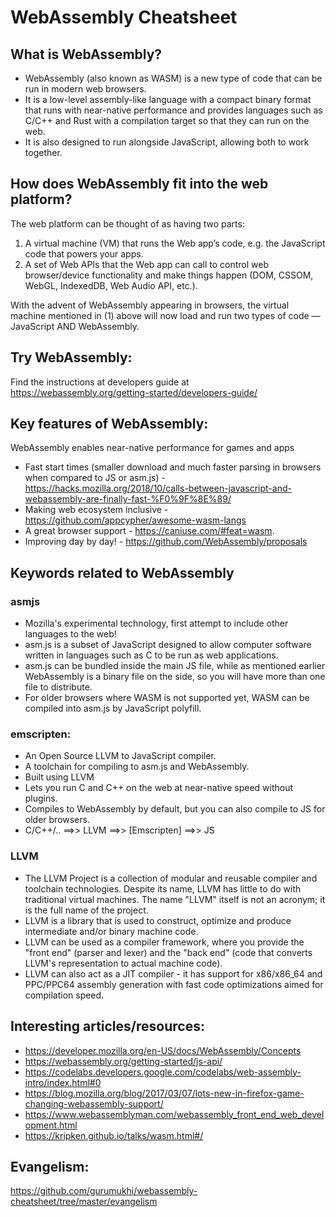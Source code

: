 # WebAssembly Cheatsheet

## What is WebAssembly?
* WebAssembly (also known as WASM) is a new type of code that can be run in modern web browsers. 
* It is a low-level assembly-like language with a compact binary format that runs with near-native performance and provides languages such as C/C++ and Rust with a compilation target so that they can run on the web.
* It is also designed to run alongside JavaScript, allowing both to work together.

## How does WebAssembly fit into the web platform?
The web platform can be thought of as having two parts:
1. A virtual machine (VM) that runs the Web app’s code, e.g. the JavaScript code that powers your apps.
2. A set of Web APIs that the Web app can call to control web browser/device functionality and make things happen (DOM, CSSOM, WebGL, IndexedDB, Web Audio API, etc.).

With the advent of WebAssembly appearing in browsers, the virtual machine mentioned in (1) above will now load and run two types of code — JavaScript AND WebAssembly.

## Try WebAssembly:
Find the instructions at developers guide at  https://webassembly.org/getting-started/developers-guide/

## Key features of WebAssembly:
WebAssembly enables near-native performance for games and apps
* Fast start times (smaller download and much faster parsing in browsers when compared to JS or asm.js) - https://hacks.mozilla.org/2018/10/calls-between-javascript-and-webassembly-are-finally-fast-%F0%9F%8E%89/
* Making web ecosystem inclusive - https://github.com/appcypher/awesome-wasm-langs
* A great browser support - https://caniuse.com/#feat=wasm.
* Improving day by day! - https://github.com/WebAssembly/proposals

## Keywords related to WebAssembly
### asmjs
* Mozilla's experimental technology, first attempt to include other languages to the web!
* asm.js is a subset of JavaScript designed to allow computer software written in languages such as C to be run as web applications.
* asm.js can be bundled inside the main JS file, while as mentioned earlier WebAssembly is a binary file on the side, so you will have more than one file to distribute.
* For older browsers where WASM is not supported yet, WASM can be compiled into asm.js by JavaScript polyfill.

### emscripten: 
- An Open Source LLVM to JavaScript compiler.
- A toolchain for compiling to asm.js and WebAssembly. 
- Built using LLVM
- Lets you run C and C++ on the web at near-native speed without plugins.
- Compiles to WebAssembly by default, but you can also compile to JS for older browsers.
- C/C++/..   ==>>  LLVM  ==>>  [Emscripten]  ==>>  JS

### LLVM
- The LLVM Project is a collection of modular and reusable compiler and toolchain technologies. Despite its name, LLVM has little to do with traditional virtual machines. The name "LLVM" itself is not an acronym; it is the full name of the project.
- LLVM is a library that is used to construct, optimize and produce intermediate and/or binary machine code.
- LLVM can be used as a compiler framework, where you provide the "front end" (parser and lexer) and the "back end" (code that converts LLVM's representation to actual machine code).
- LLVM can also act as a JIT compiler - it has support for x86/x86_64 and PPC/PPC64 assembly generation with fast code optimizations aimed for compilation speed.

## Interesting articles/resources:
* https://developer.mozilla.org/en-US/docs/WebAssembly/Concepts
* https://webassembly.org/getting-started/js-api/
* https://codelabs.developers.google.com/codelabs/web-assembly-intro/index.html#0
* https://blog.mozilla.org/blog/2017/03/07/lots-new-in-firefox-game-changing-webassembly-support/
* https://www.webassemblyman.com/webassembly_front_end_web_development.html
* https://kripken.github.io/talks/wasm.html#/

## Evangelism:
https://github.com/gurumukhi/webassembly-cheatsheet/tree/master/evangelism

